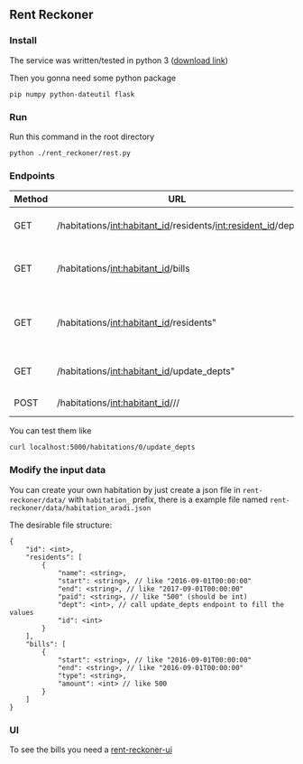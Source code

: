## Rent Reckoner

### Install
The service was written/tested in python 3 ([download link](https://www.python.org/downloads/))

Then you gonna need some python package
```
pip numpy python-dateutil flask
```

### Run
Run this command in the root directory 
```
python ./rent_reckoner/rest.py
```

### Endpoints
|Method|URL|Description|
|-|-|-|
|GET|/habitations/<int:habitant_id>/residents/<int:resident_id>/dept|gives back the resident dept|
|GET|/habitations/<int:habitant_id>/bills|gives back the bills in a ui desider format|
|GET|/habitations/<int:habitant_id>/residents"|gives back the residents in a ui desider format|
|GET|/habitations/<int:habitant_id>/update_depts"|update the residents depths|
|POST|/habitations/<int:habitant_id>/<start>/<end>/<name>|add new resident|

You can test them like
```
curl localhost:5000/habitations/0/update_depts
```

### Modify the input data
You can create your own habitation by just create a json file in `rent-reckoner/data/` with `habitation_` prefix, there is a example file named `rent-reckoner/data/habitation_aradi.json`

The desirable file structure:
```
{
    "id": <int>,
    "residents": [
        {
            "name": <string>,
            "start": <string>, // like "2016-09-01T00:00:00"
            "end": <string>, // like "2017-09-01T00:00:00"
            "paid": <string>, // like "500" (should be int)
            "dept": <int>, // call update_depts endpoint to fill the values
            "id": <int>
        }
    ],
    "bills": [
        {
            "start": <string>, // like "2016-09-01T00:00:00"
            "end": <string>, // like "2016-09-01T00:00:00"
            "type": <string>,
            "amount": <int> // like 500 
        }
    ]
}
```

### UI
To see the bills you need a [rent-reckoner-ui](https://github.com/reveland/rent-reckoner-ui)
